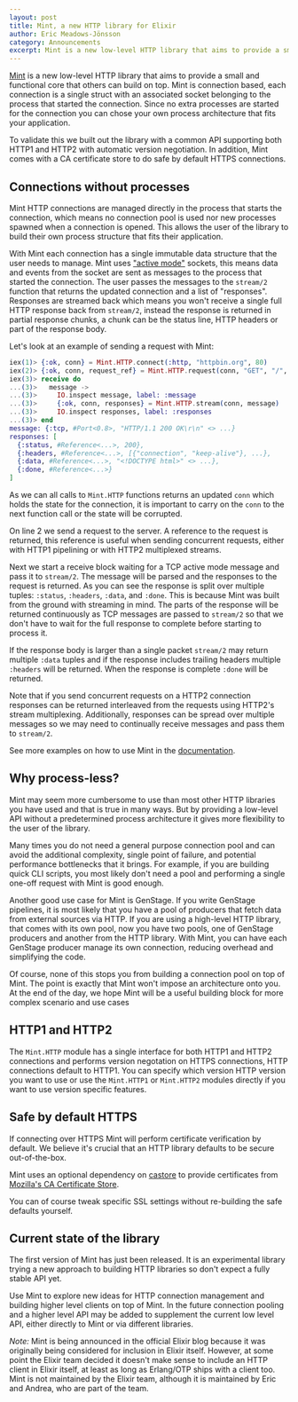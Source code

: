 ```yaml
---
layout: post
title: Mint, a new HTTP library for Elixir
author: Eric Meadows-Jönsson
category: Announcements
excerpt: Mint is a new low-level HTTP library that aims to provide a small and functional core that others can build on top.
---
```


[Mint](https://github.com/ericmj/mint) is a new low-level HTTP library that aims to provide a small and functional core that others can build on top. Mint is connection based, each connection is a single struct with an associated socket belonging to the process that started the connection. Since no extra processes are started for the connection you can chose your own process architecture that fits your application.

To validate this we built out the library with a common API supporting both HTTP1 and HTTP2 with automatic version negotiation. In addition, Mint comes with a CA certificate store to do safe by default HTTPS connections.

## Connections without processes

Mint HTTP connections are managed directly in the process that starts the connection, which means no connection pool is used nor new processes spawned when a connection is opened. This allows the user of the library to build their own process structure that fits their application.

With Mint each connection has a single immutable data structure that the user needs to manage. Mint uses ["active mode"](http://erlang.org/doc/man/inet.html#setopts-2) sockets, this means data and events from the socket are sent as messages to the process that started the connection. The user passes the messages to the `stream/2` function that returns the updated connection and a list of "responses". Responses are streamed back which means you won't receive a single full HTTP response back from `stream/2`, instead the response is returned in partial response chunks, a chunk can be the status line, HTTP headers or part of the response body.

Let's look at an example of sending a request with Mint:

```elixir
iex(1)> {:ok, conn} = Mint.HTTP.connect(:http, "httpbin.org", 80)
iex(2)> {:ok, conn, request_ref} = Mint.HTTP.request(conn, "GET", "/", [], "")
iex(3)> receive do
...(3)>   message ->
...(3)>     IO.inspect message, label: :message
...(3)>     {:ok, conn, responses} = Mint.HTTP.stream(conn, message)
...(3)>     IO.inspect responses, label: :responses
...(3)> end
message: {:tcp, #Port<0.8>, "HTTP/1.1 200 OK\r\n" <> ...}
responses: [
  {:status, #Reference<...>, 200},
  {:headers, #Reference<...>, [{"connection", "keep-alive"}, ...},
  {:data, #Reference<...>, "<!DOCTYPE html>" <> ...},
  {:done, #Reference<...>}
]
```

As we can all calls to `Mint.HTTP` functions returns an updated `conn` which holds the state for the connection, it is important to carry on the `conn` to the next function call or the state will be corrupted.

On line 2 we send a request to the server. A reference to the request is returned, this reference is useful when sending concurrent requests, either with HTTP1 pipelining or with HTTP2 multiplexed streams.

Next we start a receive block waiting for a TCP active mode message and pass it to `stream/2`. The message will be parsed and the responses to the request is returned. As you can see the response is split over multiple tuples: `:status`, `:headers`, `:data`, and `:done`. This is because Mint was built from the ground with streaming in mind. The parts of the response will be returned continuously as TCP messages are passed to `stream/2` so that we don't have to wait for the full response to complete before starting to process it.

If the response body is larger than a single packet `stream/2` may return multiple `:data` tuples and if the response includes trailing headers multiple `:headers` will be returned. When the response is complete `:done` will be returned.

Note that if you send concurrent requests on a HTTP2 connection responses can be returned interleaved from the requests using HTTP2's stream multiplexing. Additionally, responses can be spread over multiple messages so we may need to continually receive messages and pass them to `stream/2`.

See more examples on how to use Mint in the [documentation](https://hexdocs.pm/mint).

## Why process-less?

Mint may seem more cumbersome to use than most other HTTP libraries you have used and that is true in many ways. But by providing a low-level API without a predetermined process architecture it gives more flexibility to the user of the library.

Many times you do not need a general purpose connection pool and can avoid the additional complexity, single point of failure, and potential performance bottlenecks that it brings. For example, if you are building quick CLI scripts, you most likely don't need a pool and performing a single one-off request with Mint is good enough.

Another good use case for Mint is GenStage. If you write GenStage pipelines, it is most likely that you have a pool of producers that fetch data from external sources via HTTP. If you are using a high-level HTTP library, that comes with its own pool, now you have two pools, one of GenStage producers and another from the HTTP library. With Mint, you can have each GenStage producer manage its own connection, reducing overhead and simplifying the code.

Of course, none of this stops you from building a connection pool on top of Mint. The point is exactly that Mint won't impose an architecture onto you. At the end of the day, we hope Mint will be a useful building block for more complex scenario and use cases

## HTTP1 and HTTP2

The `Mint.HTTP` module has a single interface for both HTTP1 and HTTP2 connections and performs version negotation on HTTPS connections, HTTP connections default to HTTP1. You can specify which version HTTP version you want to use or use the `Mint.HTTP1` or `Mint.HTTP2` modules directly if you want to use version specific features.

## Safe by default HTTPS

If connecting over HTTPS Mint will perform certificate verification by default. We believe it's crucial that an HTTP library defaults to be secure out-of-the-box.

Mint uses an optional dependency on [castore](https://github.com/ericmj/castore) to provide certificates from [Mozilla's CA Certificate Store](https://www.mozilla.org/en-US/about/governance/policies/security-group/certs/).

You can of course tweak specific SSL settings without re-building the safe defaults yourself.

## Current state of the library

The first version of Mint has just been released. It is an experimental library trying a new approach to building HTTP libraries so don't expect a fully stable API yet.

Use Mint to explore new ideas for HTTP connection management and building higher level clients on top of Mint. In the future connection pooling and a higher level API may be added to supplement the current low level API, either directly to Mint or via different libraries.

*Note:* Mint is being announced in the official Elixir blog because it was originally being considered for inclusion in Elixir itself. However, at some point the Elixir team decided it doesn't make sense to include an HTTP client in Elixir itself, at least as long as Erlang/OTP ships with a client too. Mint is not maintained by the Elixir team, although it is maintained by Eric and Andrea, who are part of the team.
